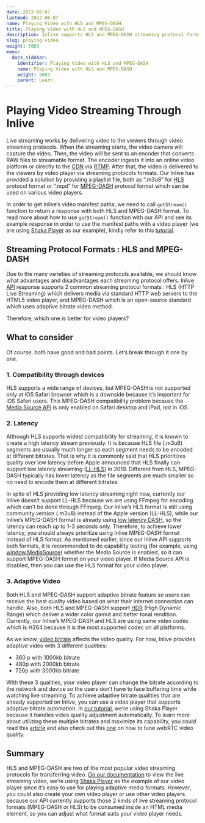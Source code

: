 ```yaml
---
date: 2022-06-07
lastmod: 2022-06-07
name: Playing Video with HLS and MPEG-DASH 
title: Playing Video with HLS and MPEG-DASH 
description: Inlive supports HLS and MPEG-DASH streaming protocol formats which offers 3 types adaptive bitrate qualities for playing video through a video player.
slug: playing-video
weight: 5003
menu:
  docs_sidebar:
    identifier: Playing Video with HLS and MPEG-DASH
    name: Playing Video with HLS and MPEG-DASH
    weight: 5003
    parent: Learn
---
```


# Playing Video Streaming Through Inlive
Live streaming works by delivering video to the viewers through video streaming protocols.
When the streaming starts, the video camera will capture the video. Then, the video will be sent to an encoder that converts RAW files to streamable format. The encoder ingests it into an online video platform or directly to the [CDN](https://www.cloudflare.com/learning/cdn/what-is-a-cdn/) via [RTMP](https://wowza.medium.com/rtmp-streaming-the-real-time-messaging-protocol-explained-3306cfae5474). After that, the video is delivered to the viewers by video player via streaming protocols formats. Our Inlive has provided a solution by providing a playlist file, both as “.m3u8” for [HLS](https://www.cloudflare.com/learning/video/what-is-http-live-streaming/) protocol format or “.mpd” for [MPEG-DASH](https://www.cloudflare.com/learning/video/what-is-mpeg-dash/) protocol format which can be used on various video players.

In order to get Inlive’s video manifest paths, we need to call `getStream()` function to return a response with both HLS and MPEG-DASH format. To read more about how to use `getStream()` function with our API and see its example response in order to use the manifest paths with a video player (we are using [Shaka Player](https://github.com/shaka-project/shaka-player) as our example), kindly refer to this [tutorial](/docs/tutorial/tutorial-app-with-webrtc/#6-get-the-video).

## Streaming Protocol Formats : HLS and MPEG-DASH
Due to the many varieties of streaming protocols available, we should know what advantages and disadvantages each streaming protocol offers. Inlive [API](https://api.inlive.app/apidocs/index.html#/stream/get_streams__id_) response supports 2 common streaming protocol formats : HLS (HTTP Live Streaming) which delivers media via standard HTTP web servers to the HTML5 video player, and MPEG-DASH which is an open-source standard which uses adaptive bitrate video method.

Therefore, which one is better for video players?

## What to consider
Of course, both have good and bad points. Let’s break through it one by one.

### 1. Compatibility through devices
HLS supports a wide range of devices, but MPEG-DASH is not supported only at iOS Safari browser which is a downside because it’s important for iOS Safari users. ​​This MPEG-DASH compatibility problem because the [Media Source API](https://developer.mozilla.org/en-US/docs/Web/API/Media_Source_Extensions_API) is only enabled on Safari desktop and iPad, not in iOS. 

### 2. Latency
Although HLS supports widest compatibility for streaming, it is known to create a high latency stream previously. It is because HLS file (.m3u8) segments are usually much longer so each segment needs to be encoded at different bitrates. That is why it is commonly said that HLS prioritizes quality over low latency before Apple announced that HLS finally can support low latency streaming ([LL-HLS](https://developer.apple.com/documentation/http_live_streaming/enabling_low-latency_http_live_streaming_hls)) in 2019. Different from HLS, MPEG-DASH typically has lower latency as the file segments are much smaller so no need to encode them at different bitrates.

In spite of HLS providing low latency streaming right now, currently our Inlive doesn’t support LL-HLS because we are using FFmpeg for encoding which can't be done through FFmpeg. Our Inlive’s HLS format is still using community version (.m3u8) instead of the Apple version (LL-HLS), while our Inlive’s MPEG-DASH format is already using [low latency DASH](https://dashif.org/news/low-latency-dash/), so the latency can reach up to 1-3 seconds only. Therefore, to achieve lower latency, you should always prioritize using Inlive MPEG-DASH format instead of HLS format. As mentioned earlier, since our Inlive API supports both formats, it is recommended to do capability testing (for example, using [window.MediaSource](https://github.com/shaka-project/shaka-player/issues/3037#issuecomment-742701187)) whether the Media Source is enabled, so it can support MPEG-DASH format on your video player. If Media Source API is disabled, then you can use the HLS format for your video player. 

### 3. Adaptive Video
Both HLS and MPEG-DASH support adaptive bitrate feature so users can receive the best quality video based on what their internet connection can handle. Also, both HLS and MPEG-DASH support [HDR](https://www.haivision.com/blog/all/what-is-hdr-how-you-can-contribute-live-broadcast-content-in-hdr/) (High Dynamic Range) which deliver a wider color gamut and better tonal rendition. Currently, our Inlive’s MPEG-DASH and HLS are using same video codec which is H264 because it is the most supported codec on all platforms.

As we know, [video bitrate](https://golightstream.com/what-is-video-bitrate/) affects the video quality. For now, Inlive provides adaptive video with 3 different qualities: 
- 360 p with 1000kb bitrate
- 480p with 2000kb bitrate
- 720p with 3000kb bitrate 

With these 3 qualities, your video player can change the bitrate according to the network and device so the users don’t have to face buffering time while watching live streaming. To achieve adaptive bitrate qualities that are already supported on Inlive, you can use a video player that supports adaptive bitrate automation. In [our tutorial](/docs/tutorial/tutorial-app-with-webrtc/#6-get-the-video), we’re using Shaka Player because it handles video quality adjustment automatically. To learn more about utilizing these multiple bitrates and maximize its capability, you could read this [article](https://youtube-eng.googleblog.com/2018/04/making-high-quality-video-efficient.html) and also check out this [one](https://bloggeek.me/tweaking-webrtc-video-quality-unpacking-bitrate-resolution-and-frame-rates/) on how to tune webRTC video quality.


## Summary
HLS and MPEG-DASH are two of the most popular video streaming protocols for transferring video. [On our documentation](/docs/tutorial/tutorial-app-with-webrtc/#6-get-the-video) to view the live streaming video, we’re using [Shaka Player](https://github.com/shaka-project/shaka-player) as the example of our video player since it’s easy to use for playing adaptive media formats. However, you could also create your own video player or use other video players because our API currently supports those 2 kinds of live streaming protocol formats (MPEG-DASH or HLS) to be consumed inside an HTML media element, so you can adjust what format suits your video player needs.
